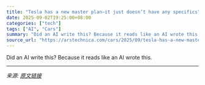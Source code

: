 ```yaml
---
title: "Tesla has a new master plan—it just doesn’t have any specifics"
date: 2025-09-02T19:25:00+08:00
categories: ["tech"]
tags: ["AI", "Cars"]
summary: "Did an AI write this? Because it reads like an AI wrote this."
source_url: "https://arstechnica.com/cars/2025/09/tesla-has-a-new-master-plan-it-just-doesnt-have-any-specifics/"
---
```


Did an AI write this? Because it reads like an AI wrote this.

---

*来源: [原文链接](https://arstechnica.com/cars/2025/09/tesla-has-a-new-master-plan-it-just-doesnt-have-any-specifics/)*
